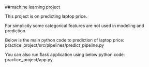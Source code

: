 ##machine learning project

This project is on predicting laptop price.

For simplicity some categorical features are not used in modeling and prediction.



Below is the main python code to prediction of laptop price:
practice_project/src/pipelines/predict_pipeline.py

You can also run flask application using below python code:
practice_project/app.py


